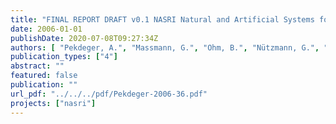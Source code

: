 ```yaml
---
title: "FINAL REPORT DRAFT v0.1 NASRI Natural and Artificial Systems for Recharge and Infiltration  Project acronym: NASRI"
date: 2006-01-01
publishDate: 2020-07-08T09:27:34Z
authors: [ "Pekdeger, A.", "Massmann, G.", "Ohm, B.", "Nützmann, G.", "Horner, C.", "Holzbecher, E.", "Wiese, B.", "Greskowiak, J.", "Heberer, T.", "Fanck, B.", "Mechlinski, A.", "Jekel, M.", "Grünheid, S.", "Kutz, K.", "Hübner, U.", "Jacobs, C.", "Chorus, I.", "Bartel, H.", "Grützmacher, G.", "Wessel, G.", "López-Pila, J. M.", "Szewzyk, R. G.", "Dizer, H.", "Fischer, M.", "Bohn, H." ]
publication_types: ["4"]
abstract: ""
featured: false
publication: ""
url_pdf: "../../../pdf/Pekdeger-2006-36.pdf"
projects: ["nasri"]
---
```


